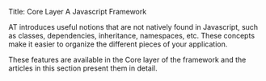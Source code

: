 Title: Core Layer   A Javascript Framework

AT introduces useful notions that are not natively found in Javascript, such as classes, dependencies, inheritance, namespaces, etc.  These concepts make it easier to organize the different pieces of your application.

These features are available in the Core layer of the framework and the articles in this section present them in detail.